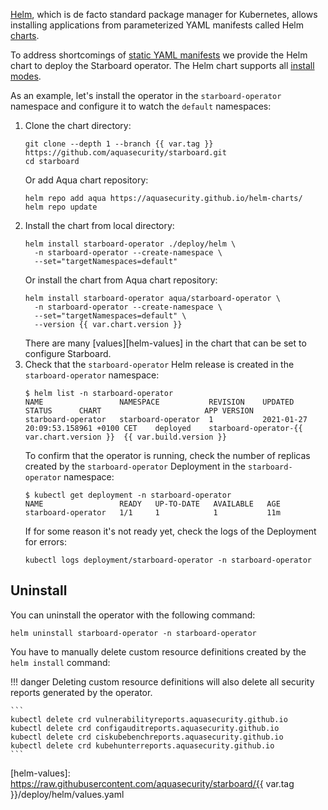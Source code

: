 [Helm][helm], which is de facto standard package manager for Kubernetes, allows
installing applications from parameterized YAML manifests called Helm [charts][helm-charts].

To address shortcomings of [static YAML manifests](./kubectl.md) we provide the Helm chart to
deploy the Starboard operator. The Helm chart supports all [install modes](./../configuration.md#install-modes).

As an example, let's install the operator in the `starboard-operator` namespace and
configure it to watch the `default` namespaces:

1. Clone the chart directory:
   ```
   git clone --depth 1 --branch {{ var.tag }} https://github.com/aquasecurity/starboard.git
   cd starboard
   ```
   Or add Aqua chart repository:
   ```
   helm repo add aqua https://aquasecurity.github.io/helm-charts/
   helm repo update
   ```
2. Install the chart from local directory:
   ```
   helm install starboard-operator ./deploy/helm \
     -n starboard-operator --create-namespace \
     --set="targetNamespaces=default"
   ```
   Or install the chart from Aqua chart repository:
   ```
   helm install starboard-operator aqua/starboard-operator \
     -n starboard-operator --create-namespace \
     --set="targetNamespaces=default" \
     --version {{ var.chart.version }}
   ```
   There are many [values][helm-values] in the chart that can be set to configure Starboard.
3. Check that the `starboard-operator` Helm release is created in the `starboard-operator`
   namespace:
   ```console
   $ helm list -n starboard-operator
   NAME              	NAMESPACE         	REVISION	UPDATED                             	STATUS  	CHART                   	APP VERSION
   starboard-operator	starboard-operator	1       	2021-01-27 20:09:53.158961 +0100 CET	deployed	starboard-operator-{{ var.chart.version }}	{{ var.build.version }}
   ```
   To confirm that the operator is running, check the number of replicas created by
   the `starboard-operator` Deployment in the `starboard-operator` namespace:
   ```console
   $ kubectl get deployment -n starboard-operator
   NAME                 READY   UP-TO-DATE   AVAILABLE   AGE
   starboard-operator   1/1     1            1           11m
   ```
   If for some reason it's not ready yet, check the logs of the Deployment for
   errors:
   ```
   kubectl logs deployment/starboard-operator -n starboard-operator
   ```

## Uninstall

You can uninstall the operator with the following command:

```
helm uninstall starboard-operator -n starboard-operator
```

You have to manually delete custom resource definitions created by the `helm install` command:

!!! danger
    Deleting custom resource definitions will also delete all security reports generated by the operator.

    ```
    kubectl delete crd vulnerabilityreports.aquasecurity.github.io
    kubectl delete crd configauditreports.aquasecurity.github.io
    kubectl delete crd ciskubebenchreports.aquasecurity.github.io
    kubectl delete crd kubehunterreports.aquasecurity.github.io
    ```

[helm]: https://helm.sh/
[helm-charts]: https://helm.sh/docs/topics/charts/
[helm-values]: https://raw.githubusercontent.com/aquasecurity/starboard/{{ var.tag }}/deploy/helm/values.yaml
